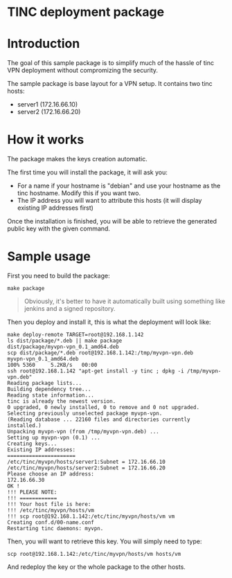 TINC deployment package
=======================

# Introduction
The goal of this sample package is to simplify much of the hassle of tinc VPN deployment without compromizing the security.

The sample package is base layout for a VPN setup. It contains two tinc hosts:
* server1 (172.16.66.10)
* server2 (172.16.66.20)

# How it works
The package makes the keys creation automatic.

The first time you will install the package, it will ask you:
* For a name if your hostname is "debian" and use your hostname as the tinc hostname. Modify this if you want two.
* The IP address you will want to attribute this hosts (it will display existing IP addresses first)

Once the installation is finished, you will be able to retrieve the generated public key with the given command.

# Sample usage
First you need to build the package:

    make package

> Obviously, it's better to have it automatically built using something like jenkins and a signed repository.

Then you deploy and install it, this is what the deployment will look like:

    make deploy-remote TARGET=root@192.168.1.142
    ls dist/package/*.deb || make package
    dist/package/myvpn-vpn_0.1_amd64.deb
    scp dist/package/*.deb root@192.168.1.142:/tmp/myvpn-vpn.deb
    myvpn-vpn_0.1_amd64.deb                                                                                                                                                                                    100% 5360     5.2KB/s   00:00    
    ssh root@192.168.1.142 "apt-get install -y tinc ; dpkg -i /tmp/myvpn-vpn.deb"
    Reading package lists...
    Building dependency tree...
    Reading state information...
    tinc is already the newest version.
    0 upgraded, 0 newly installed, 0 to remove and 0 not upgraded.
    Selecting previously unselected package myvpn-vpn.
    (Reading database ... 22160 files and directories currently installed.)
    Unpacking myvpn-vpn (from /tmp/myvpn-vpn.deb) ...
    Setting up myvpn-vpn (0.1) ...
    Creating keys...
    Existing IP addresses:
    ======================
    /etc/tinc/myvpn/hosts/server1:Subnet = 172.16.66.10
    /etc/tinc/myvpn/hosts/server2:Subnet = 172.16.66.20
    Please choose an IP address:
    172.16.66.30
    OK !
    !!! PLEASE NOTE:
    !!! ============
    !!! Your host file is here:
    !!! /etc/tinc/myvpn/hosts/vm
    !!! scp root@192.168.1.142:/etc/tinc/myvpn/hosts/vm vm
    Creating conf.d/00-name.conf
    Restarting tinc daemons: myvpn.

Then, you will want to retrieve this key. You will simply need to type:

    scp root@192.168.1.142:/etc/tinc/myvpn/hosts/vm hosts/vm
    
And redeploy the key or the whole package to the other hosts.


    
